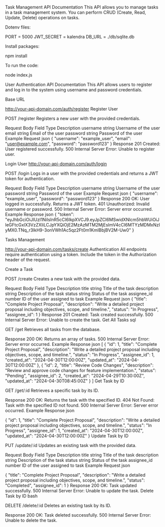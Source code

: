 Task Management API Documentation
This API allows you to manage tasks in a task management system. You can perform CRUD (Create, Read, Update, Delete) operations on tasks.

Dotenv files:

PORT = 5000
JWT_SECRET = kalendra
DB_URL = ./db/sqlite.db

Install packages:

npm install

To run the code:

node index.js

User Authentication API Documentation
This API allows users to register and log in to the system using username and password credentials.

Base URL

http://your-api-domain.com/auth/register
Register User

POST /register
Registers a new user with the provided credentials.

Request Body
Field	Type	Description
username	string	Username of the user
email	string	Email of the user
password	string	Password of the user
Example Request
json
{
    "username": "example_user",
    "email": "user@example.com",
    "password": "password123"
}
Response
201 Created: User registered successfully.
500 Internal Server Error: Unable to register user.

Login User
http://your-api-domain.com/auth/login

POST /login
Logs in a user with the provided credentials and returns a JWT token for authentication.

Request Body
Field	Type	Description
username	string	Username of the user
password	string	Password of the user
Example Request
json
{
    "username": "example_user",
    "password": "password123"
}
Response
200 OK: User logged in successfully. Returns a JWT token.
401 Unauthorized: Invalid username or password.
500 Internal Server Error: Server error occurred.
Example Response
json
{
    "token": "eyJhbGciOiJIUzI1NiIsInR5cCI6IkpXVCJ9.eyJpZCI6MSwidXNlcm5hbWUiOiJleGFtcGxlX3VzZXIiLCJpYXQiOjE2MzAzMTM2MjEsImV4cCI6MTYzMDMxNzIyMX0.TNq_r3lkH9-3onVWh1Ac5qz2Ft0m1KmIBbjBV2M-Uw0"
}


Tasks Management

http://your-api-domain.com/tasks/create
Authentication
All endpoints require authentication using a token. Include the token in the Authorization header of the request.

Create a Task

POST /create
Creates a new task with the provided data.

Request Body
Field	Type	Description
title	string	Title of the task
description	string	Description of the task
status	string	Status of the task
assignee_id	number	ID of the user assigned to task
Example Request
json
{
    "title": "Complete Project Proposal",
    "description": "Write a detailed project proposal including objectives, scope, and timeline.",
    "status": "In Progress",
    "assignee_id": 1
}
Response
201 Created: Task created successfully.
500 Internal Server Error: Unable to create the task.
Get All Tasks
sql

GET /get
Retrieves all tasks from the database.

Response
200 OK: Returns an array of tasks.
500 Internal Server Error: Server error occurred.
Example Response
json
[
    {
        "id": 1,
        "title": "Complete Project Proposal",
        "description": "Write a detailed project proposal including objectives, scope, and timeline.",
        "status": "In Progress",
        "assignee_id": 1,
        "created_at": "2024-04-30T12:00:00Z",
        "updated_at": "2024-04-30T12:00:00Z"
    },
    {
        "id": 2,
        "title": "Review Code Changes",
        "description": "Review and approve code changes for feature implementation.",
        "status": "Pending",
        "assignee_id": 2,
        "created_at": "2024-04-29T10:30:00Z",
        "updated_at": "2024-04-30T08:45:00Z"
    }
]
Get Task by ID

GET /get/:id
Retrieves a specific task by its ID.

Response
200 OK: Returns the task with the specified ID.
404 Not Found: Task with the specified ID not found.
500 Internal Server Error: Server error occurred.
Example Response
json

{
    "id": 1,
    "title": "Complete Project Proposal",
    "description": "Write a detailed project proposal including objectives, scope, and timeline.",
    "status": "In Progress",
    "assignee_id": 1,
    "created_at": "2024-04-30T12:00:00Z",
    "updated_at": "2024-04-30T12:00:00Z"
}
Update Task by ID

PUT /update/:id
Updates an existing task with the provided data.

Request Body
Field	Type	Description
title	string	Title of the task
description	string	Description of the task
status	string	Status of the task
assignee_id	number	ID of the user assigned to task
Example Request
json

{
    "title": "Complete Project Proposal",
    "description": "Write a detailed project proposal including objectives, scope, and timeline.",
    "status": "Completed",
    "assignee_id": 1
}
Response
200 OK: Task updated successfully.
500 Internal Server Error: Unable to update the task.
Delete Task by ID
bash

DELETE /delete/:id
Deletes an existing task by its ID.

Response
200 OK: Task deleted successfully.
500 Internal Server Error: Unable to delete the task.
